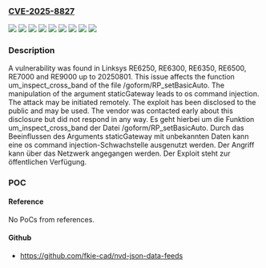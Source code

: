 ### [CVE-2025-8827](https://cve.mitre.org/cgi-bin/cvename.cgi?name=CVE-2025-8827)
![](https://img.shields.io/static/v1?label=Product&message=RE6250&color=blue)
![](https://img.shields.io/static/v1?label=Product&message=RE6300&color=blue)
![](https://img.shields.io/static/v1?label=Product&message=RE6350&color=blue)
![](https://img.shields.io/static/v1?label=Product&message=RE6500&color=blue)
![](https://img.shields.io/static/v1?label=Product&message=RE7000&color=blue)
![](https://img.shields.io/static/v1?label=Product&message=RE9000&color=blue)
![](https://img.shields.io/static/v1?label=Version&message=20250801%20&color=brightgreen)
![](https://img.shields.io/static/v1?label=Vulnerability&message=Command%20Injection&color=brightgreen)
![](https://img.shields.io/static/v1?label=Vulnerability&message=OS%20Command%20Injection&color=brightgreen)

### Description

A vulnerability was found in Linksys RE6250, RE6300, RE6350, RE6500, RE7000 and RE9000 up to 20250801. This issue affects the function um_inspect_cross_band of the file /goform/RP_setBasicAuto. The manipulation of the argument staticGateway leads to os command injection. The attack may be initiated remotely. The exploit has been disclosed to the public and may be used. The vendor was contacted early about this disclosure but did not respond in any way.
Es geht hierbei um die Funktion um_inspect_cross_band der Datei /goform/RP_setBasicAuto. Durch das Beeinflussen des Arguments staticGateway mit unbekannten Daten kann eine os command injection-Schwachstelle ausgenutzt werden. Der Angriff kann über das Netzwerk angegangen werden. Der Exploit steht zur öffentlichen Verfügung.

### POC

#### Reference
No PoCs from references.

#### Github
- https://github.com/fkie-cad/nvd-json-data-feeds

